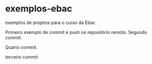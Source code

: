 # exemplos-ebac
exemplos de projetos para o curso da Ebac

Primeiro exemplo de commit e push no repositório remoto.
Segundo commit. 

Quarto commit.
 
terceiro commit